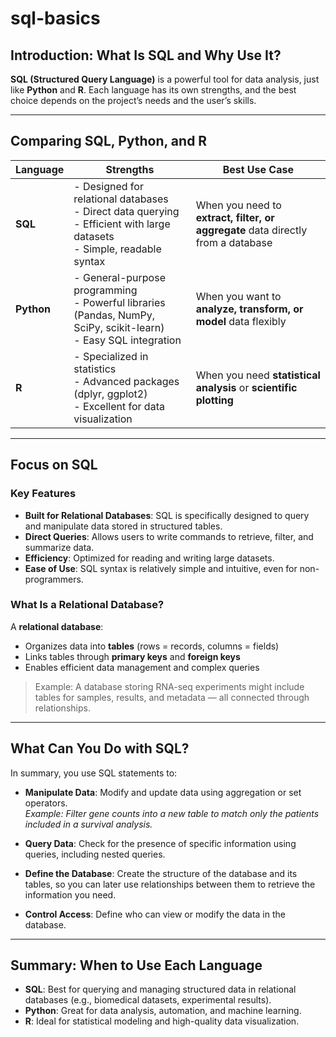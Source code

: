 # sql-basics
## Introduction: What Is SQL and Why Use It?

**SQL (Structured Query Language)** is a powerful tool for data analysis, just like **Python** and **R**. Each language has its own strengths, and the best choice depends on the project’s needs and the user’s skills.

---

## Comparing SQL, Python, and R

| Language | Strengths | Best Use Case |
|----------|-----------|----------------|
| **SQL** | - Designed for relational databases<br>- Direct data querying<br>- Efficient with large datasets<br>- Simple, readable syntax | When you need to **extract, filter, or aggregate** data directly from a database |
| **Python** | - General-purpose programming<br>- Powerful libraries (Pandas, NumPy, SciPy, scikit-learn)<br>- Easy SQL integration | When you want to **analyze, transform, or model** data flexibly |
| **R** | - Specialized in statistics<br>- Advanced packages (dplyr, ggplot2)<br>- Excellent for data visualization | When you need **statistical analysis** or **scientific plotting** |

---

## Focus on SQL

### Key Features
- **Built for Relational Databases**: SQL is specifically designed to query and manipulate data stored in structured tables.
- **Direct Queries**: Allows users to write commands to retrieve, filter, and summarize data.
- **Efficiency**: Optimized for reading and writing large datasets.
- **Ease of Use**: SQL syntax is relatively simple and intuitive, even for non-programmers.

### What Is a Relational Database?
A **relational database**:
- Organizes data into **tables** (rows = records, columns = fields)
- Links tables through **primary keys** and **foreign keys**
- Enables efficient data management and complex queries

> Example: A database storing RNA-seq experiments might include tables for samples, results, and metadata — all connected through relationships.

---

## What Can You Do with SQL?

In summary, you use SQL statements to:

- **Manipulate Data**: Modify and update data using aggregation or set operators.  
  _Example: Filter gene counts into a new table to match only the patients included in a survival analysis._

- **Query Data**: Check for the presence of specific information using queries, including nested queries.

- **Define the Database**: Create the structure of the database and its tables, so you can later use relationships between them to retrieve the information you need.

- **Control Access**: Define who can view or modify the data in the database.

---

## Summary: When to Use Each Language

- **SQL**: Best for querying and managing structured data in relational databases (e.g., biomedical datasets, experimental results).
- **Python**: Great for data analysis, automation, and machine learning.
- **R**: Ideal for statistical modeling and high-quality data visualization.
